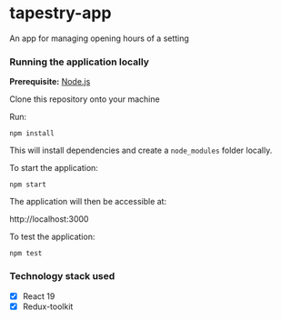 # tapestry-app
An app for managing opening hours of a setting

### Running the application locally

**Prerequisite:** [Node.js](https://nodejs.org/en/)

Clone this repository onto your machine

Run:

```
npm install
```

This will install dependencies and create a `node_modules` folder locally.

To start the application:

```
npm start
```

The application will then be accessible at:

http://localhost:3000

To test the application:

```
npm test
```

### Technology stack used
- [X] React 19
- [X] Redux-toolkit
